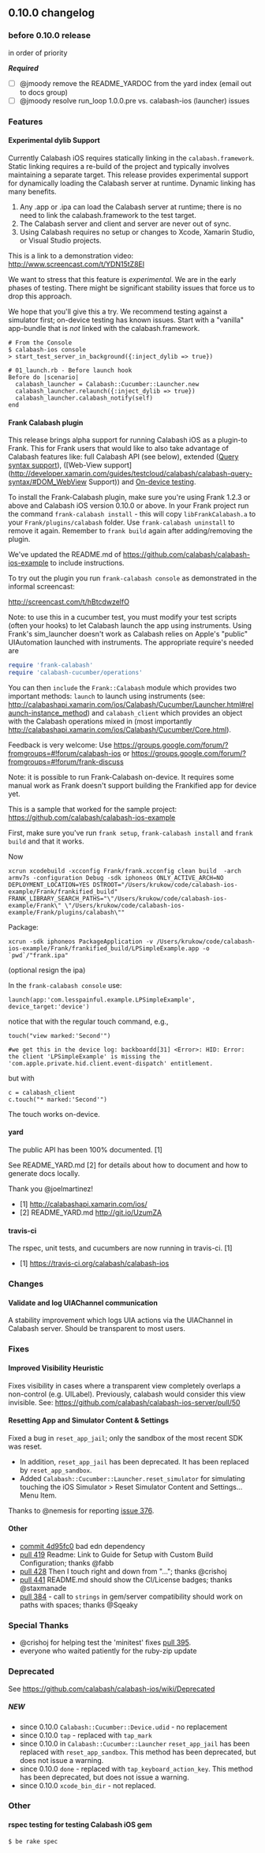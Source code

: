 ## 0.10.0 changelog

### before 0.10.0 release

in order of priority 

***Required***

- [ ] @jmoody remove the README_YARDOC from the yard index (email out to docs group)
- [ ] @jmoody resolve run_loop 1.0.0.pre vs. calabash-ios (launcher) issues

### Features

#### Experimental dylib Support

Currently Calabash iOS requires statically linking in the `calabash.framework`. Static linking requires a re-build of the project and typically involves maintaining a separate target.   This release provides experimental support for dynamically loading the Calabash server at runtime.  Dynamic linking has many benefits.

1. Any .app or .ipa can load the Calabash server at runtime; there is no need to link the calabash.framework to the test target.
2. The Calabash server and client and server are never out of sync.
3. Using Calabash requires no setup or changes to Xcode, Xamarin Studio, or Visual Studio projects.

This is a link to a demonstration video:  http://www.screencast.com/t/YDN15tZ8El

We want to stress that this feature is _experimental_.  We are in the early phases of testing.  There might be significant stability issues that force us to drop this approach.

We hope that you'll give this a try.  We recommend testing against a simulator first; on-device testing has known issues.  Start with a "vanilla" app-bundle that is *not* linked with the calabash.framework.

```
# From the Console
$ calabash-ios console
> start_test_server_in_background({:inject_dylib => true})

# 01_launch.rb - Before launch hook
Before do |scenario|
  calabash_launcher = Calabash::Cucumber::Launcher.new
  calabash_launcher.relaunch({:inject_dylib => true})
  calabash_launcher.calabash_notify(self)
end
```

#### Frank Calabash plugin 

This release brings alpha support for running Calabash iOS as a plugin-to Frank. This for Frank users that would like to also take advantage of Calabash features like: full Calabash API (see below), extended ([Query syntax support](http://developer.xamarin.com/guides/testcloud/calabash/calabash-query-syntax/)), ([Web-View support](http://developer.xamarin.com/guides/testcloud/calabash/calabash-query-syntax/#DOM_WebView Support)) and [On-device testing](https://github.com/calabash/calabash-ios/wiki/07-Testing-on-physical-iDevices). 

To install the Frank-Calabash plugin, make sure you're using Frank 1.2.3 or above and Calabash iOS version 0.10.0 or above. In your Frank project run the command `frank-calabash install` - this will copy `libFrankCalabash.a` to your `Frank/plugins/calabash` folder. Use `frank-calabash uninstall` to remove it again. Remember to `frank build` again after adding/removing the plugin.

We've updated the README.md of https://github.com/calabash/calabash-ios-example to include instructions.

To try out the plugin you run `frank-calabash console` as demonstrated in the informal screencast: 

http://screencast.com/t/hBtcdwzelfO

Note: to use this in a cucumber test, you must modify your test scripts (often your hooks) to let Calabash launch the app using instruments. Using Frank's sim_launcher doesn't work as Calabash relies on Apple's "public" UIAutomation launched with instruments. The appropriate require's needed are

```ruby
require 'frank-calabash'
require 'calabash-cucumber/operations'
```

You can then `include` the `Frank::Calabash` module which provides two important methods: `launch` to launch using instruments (see: http://calabashapi.xamarin.com/ios/Calabash/Cucumber/Launcher.html#relaunch-instance_method) and `calabash_client` which provides an object with the Calabash operations mixed in (most importantly http://calabashapi.xamarin.com/ios/Calabash/Cucumber/Core.html).

Feedback is very welcome: Use https://groups.google.com/forum/?fromgroups=#!forum/calabash-ios or https://groups.google.com/forum/?fromgroups=#!forum/frank-discuss 

Note: it is possible to run Frank-Calabash on-device. It requires some manual work as Frank doesn't support building the Frankified app for device yet.

This is a sample that worked for the sample project: https://github.com/calabash/calabash-ios-example 

First, make sure you've run `frank setup`, `frank-calabash install` and `frank build` and that it works. 

Now 
```
xcrun xcodebuild -xcconfig Frank/frank.xcconfig clean build  -arch armv7s -configuration Debug -sdk iphoneos ONLY_ACTIVE_ARCH=NO DEPLOYMENT_LOCATION=YES DSTROOT="/Users/krukow/code/calabash-ios-example/Frank/frankified_build" FRANK_LIBRARY_SEARCH_PATHS="\"/Users/krukow/code/calabash-ios-example/Frank\" \"/Users/krukow/code/calabash-ios-example/Frank/plugins/calabash\""
```

Package:
```
xcrun -sdk iphoneos PackageApplication -v /Users/krukow/code/calabash-ios-example/Frank/frankified_build/LPSimpleExample.app -o `pwd`/"frank.ipa"
```

(optional resign the ipa)

In the `frank-calabash console` use: 

```
launch(app:'com.lesspainful.example.LPSimpleExample', device_target:'device')
```

notice that with the regular touch command, e.g., 

```
touch("view marked:'Second'")

#we get this in the device log: backboardd[31] <Error>: HID: Error: the client 'LPSimpleExample' is missing the 'com.apple.private.hid.client.event-dispatch' entitlement.
```

but with 

```
c = calabash_client
c.touch("* marked:'Second'")
```

The touch works on-device.


#### yard

The public API has been 100% documented.  [1]

See README_YARD.md [2] for details about how to document and how to generate docs locally.

Thank you @joelmartinez!

- [1] http://calabashapi.xamarin.com/ios/
- [2] README_YARD.md http://git.io/UzumZA

#### travis-ci

The rspec, unit tests, and cucumbers are now running in travis-ci. [1]

- [1] https://travis-ci.org/calabash/calabash-ios

### Changes

#### Validate and log UIAChannel communication

A stability improvement which logs UIA actions via the UIAChannel in Calabash server. Should be transparent to most users.

### Fixes

#### Improved Visibility Heuristic

Fixes visibility in cases where a transparent view completely overlaps a non-control (e.g. UILabel).  Previously, calabash would consider this view invisible. See: https://github.com/calabash/calabash-ios-server/pull/50

#### Resetting App and Simulator Content & Settings

Fixed a bug in `reset_app_jail`; only the sandbox of the most recent SDK was reset.

* In addition, `reset_app_jail` has been deprecated.  It has been replaced by `reset_app_sandbox`.
* Added `Calabash::Cucumber::Launcher.reset_simulator` for simulating touching the iOS Simulator > Reset Simulator Content and Settings... Menu Item.

Thanks to @nemesis for reporting [issue 376](https://github.com/calabash/calabash-ios/issues/376).

#### Other

- [commit 4d95fc0](https://github.com/calabash/calabash-ios/commit/4d95fc04e34e534d4b745a202514679067d8cc0f) bad edn dependency
- [pull 419](https://github.com/calabash/calabash-ios/pull/419) Readme: Link to Guide for Setup with Custom Build Configuration; thanks @fabb
- [pull 428](https://github.com/calabash/calabash-ios/pull/428) Then I touch right and down from "..."; thanks @crishoj
- [pull 441](https://github.com/calabash/calabash-ios/pull/441) README.md should show the CI/License badges; thanks @staxmanade
- [pull 384](https://github.com/calabash/calabash-ios/pull/384) - call to `strings` in gem/server compatibility should work on paths with spaces; thanks @Sqeaky


### Special Thanks

* @crishoj for helping test the 'minitest' fixes [pull 395](https://github.com/calabash/calabash-ios/pull/395).
* everyone who waited patiently for the ruby-zip update

### Deprecated

See https://github.com/calabash/calabash-ios/wiki/Deprecated

##### NEW

* since 0.10.0 `Calabash::Cucumber::Device.udid` - no replacement
* since 0.10.0 `tap` - replaced with `tap_mark`
* since 0.10.0 in `Calabash::Cucumber::Launcher` `reset_app_jail` has been replaced with `reset_app_sandbox`. This method has been deprecated, but does not issue a warning.
* since 0.10.0 `done` - replaced with `tap_keyboard_action_key`. This method has been deprecated, but does not issue a warning.
* since 0.10.0 `xcode_bin_dir` - not replaced.

### Other

#### rspec testing for testing Calabash iOS gem

```
$ be rake spec
```
